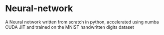 # Neural-network

A Neural network written from scratch in python, accelerated using numba CUDA JIT and trained on the MNIST handwritten digits dataset
